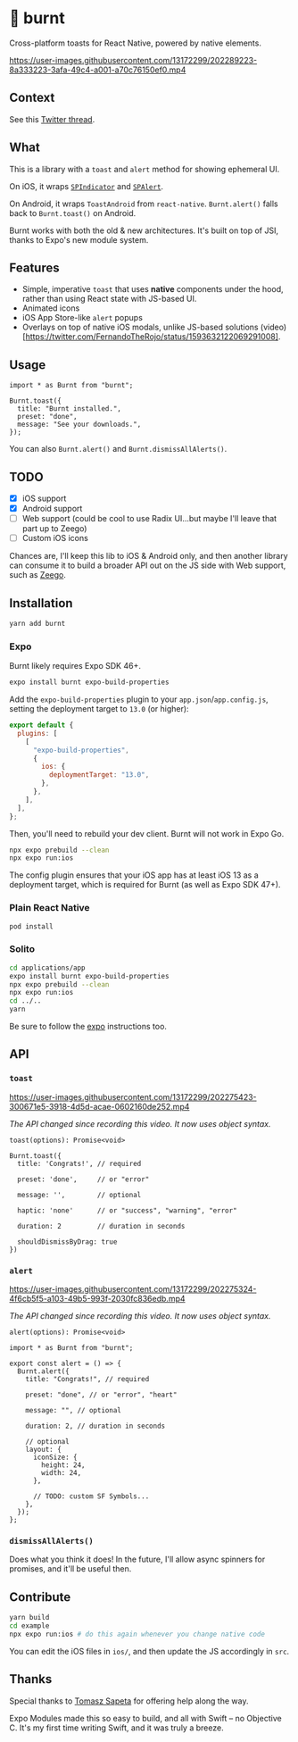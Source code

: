 # 🍞 burnt

Cross-platform toasts for React Native, powered by native elements.

https://user-images.githubusercontent.com/13172299/202289223-8a333223-3afa-49c4-a001-a70c76150ef0.mp4

## Context

See this
[Twitter thread](https://twitter.com/FernandoTheRojo/status/1592923529644625920).

## What

This is a library with a `toast` and `alert` method for showing ephemeral UI.

On iOS, it wraps [`SPIndicator`](https://github.com/ivanvorobei/SPIndicator) and
[`SPAlert`](https://github.com/ivanvorobei/SPAlert).

On Android, it wraps `ToastAndroid` from `react-native`. `Burnt.alert()` falls back to `Burnt.toast()` on Android.

Burnt works with both the old & new architectures. It's built on top of JSI,
thanks to Expo's new module system.

## Features

- Simple, imperative `toast` that uses **native** components under the hood,
  rather than using React state with JS-based UI.
- Animated icons
- iOS App Store-like `alert` popups
- Overlays on top of native iOS modals, unlike JS-based solutions
  (video)[https://twitter.com/FernandoTheRojo/status/1593632122069291008].

## Usage

```tsx
import * as Burnt from "burnt";

Burnt.toast({
  title: "Burnt installed.",
  preset: "done",
  message: "See your downloads.",
});
```

You can also `Burnt.alert()` and `Burnt.dismissAllAlerts()`.

## TODO

- [x] iOS support
- [x] Android support
- [ ] Web support (could be cool to use Radix UI...but maybe I'll leave that
      part up to Zeego)
- [ ] Custom iOS icons

Chances are, I'll keep this lib to iOS & Android only, and then
another library can consume it to build a broader API out on the JS side with Web support, such as [Zeego](https://zeego.dev).

## Installation

```sh
yarn add burnt
```

### Expo

Burnt likely requires Expo SDK 46+.

```sh
expo install burnt expo-build-properties
```

Add the `expo-build-properties` plugin to your `app.json`/`app.config.js`,
setting the deployment target to `13.0` (or higher):

```js
export default {
  plugins: [
    [
      "expo-build-properties",
      {
        ios: {
          deploymentTarget: "13.0",
        },
      },
    ],
  ],
};
```

Then, you'll need to rebuild your dev client. Burnt will not work in Expo Go.

```sh
npx expo prebuild --clean
npx expo run:ios
```

The config plugin ensures that your iOS app has at least iOS 13 as a deployment
target, which is required for Burnt (as well as Expo SDK 47+).

### Plain React Native

```sh
pod install
```

### Solito

```sh
cd applications/app
expo install burnt expo-build-properties
npx expo prebuild --clean
npx expo run:ios
cd ../..
yarn
```

Be sure to follow the [expo](#expo) instructions too.

## API

### `toast`

https://user-images.githubusercontent.com/13172299/202275423-300671e5-3918-4d5d-acae-0602160de252.mp4

_The API changed since recording this video. It now uses object syntax._

`toast(options): Promise<void>`

```tsx
Burnt.toast({
  title: 'Congrats!', // required

  preset: 'done',     // or "error"

  message: '',        // optional

  haptic: 'none'      // or "success", "warning", "error"

  duration: 2         // duration in seconds

  shouldDismissByDrag: true
})
```

### `alert`

https://user-images.githubusercontent.com/13172299/202275324-4f6cb5f5-a103-49b5-993f-2030fc836edb.mp4

_The API changed since recording this video. It now uses object syntax._

`alert(options): Promise<void>`

```tsx
import * as Burnt from "burnt";

export const alert = () => {
  Burnt.alert({
    title: "Congrats!", // required

    preset: "done", // or "error", "heart"

    message: "", // optional

    duration: 2, // duration in seconds

    // optional
    layout: {
      iconSize: {
        height: 24,
        width: 24,
      },

      // TODO: custom SF Symbols...
    },
  });
};
```

### `dismissAllAlerts()`

Does what you think it does! In the future, I'll allow async spinners for
promises, and it'll be useful then.

## Contribute

```sh
yarn build
cd example
npx expo run:ios # do this again whenever you change native code
```

You can edit the iOS files in `ios/`, and then update the JS accordingly in
`src`.

## Thanks

Special thanks to [Tomasz Sapeta](https://twitter.com/tsapeta) for offering help
along the way.

Expo Modules made this so easy to build, and all with Swift – no Objective C.
It's my first time writing Swift, and it was truly a breeze.

